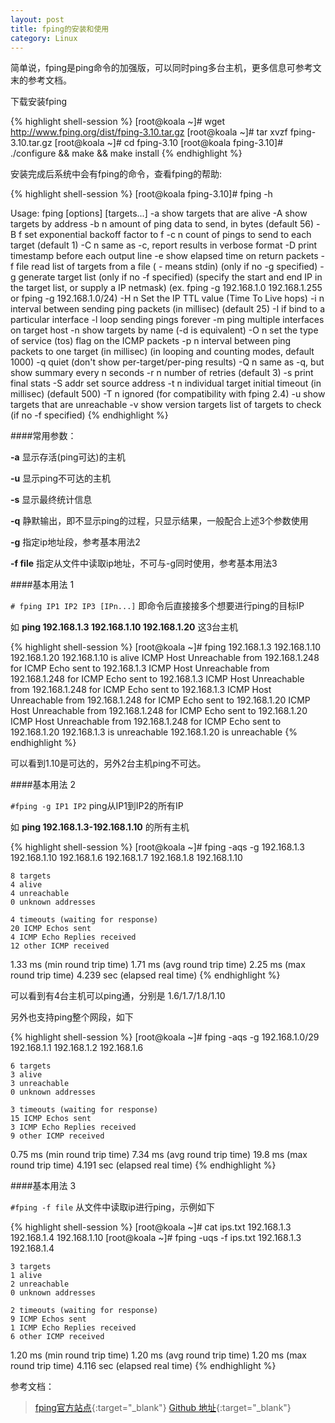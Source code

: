 ```yaml
---
layout: post
title: fping的安装和使用
category: Linux
---
```


简单说，fping是ping命令的加强版，可以同时ping多台主机，更多信息可参考文末的参考文档。

下载安装fping

{% highlight shell-session %}
[root@koala ~]# wget http://www.fping.org/dist/fping-3.10.tar.gz
[root@koala ~]# tar xvzf fping-3.10.tar.gz
[root@koala ~]# cd fping-3.10
[root@koala fping-3.10]# ./configure && make && make install
{% endhighlight %}

安装完成后系统中会有fping的命令，查看fping的帮助:

{% highlight shell-session %}
[root@koala fping-3.10]# fping -h

Usage: fping [options] [targets...]
  -a         show targets that are alive
  -A         show targets by address
  -b n       amount of ping data to send, in bytes (default 56)
  -B f       set exponential backoff factor to f
  -c n       count of pings to send to each target (default 1)
  -C n       same as -c, report results in verbose format
  -D         print timestamp before each output line
  -e         show elapsed time on return packets
  -f file    read list of targets from a file ( - means stdin) (only if no -g specified)
  -g         generate target list (only if no -f specified)
               (specify the start and end IP in the target list, or supply a IP netmask)
               (ex. fping -g 192.168.1.0 192.168.1.255 or fping -g 192.168.1.0/24)
  -H n       Set the IP TTL value (Time To Live hops)
  -i n       interval between sending ping packets (in millisec) (default 25)
  -I if      bind to a particular interface
  -l         loop sending pings forever
  -m         ping multiple interfaces on target host
  -n         show targets by name (-d is equivalent)
  -O n       set the type of service (tos) flag on the ICMP packets
  -p n       interval between ping packets to one target (in millisec)
               (in looping and counting modes, default 1000)
  -q         quiet (don't show per-target/per-ping results)
  -Q n       same as -q, but show summary every n seconds
  -r n       number of retries (default 3)
  -s         print final stats
  -S addr    set source address
  -t n       individual target initial timeout (in millisec) (default 500)
  -T n       ignored (for compatibility with fping 2.4)
  -u         show targets that are unreachable
  -v         show version
  targets    list of targets to check (if no -f specified)
{% endhighlight %}

####常用参数：

**-a** 显示存活(ping可达)的主机

**-u** 显示ping不可达的主机

**-s** 显示最终统计信息

**-q** 静默输出，即不显示ping的过程，只显示结果，一般配合上述3个参数使用

**-g** 指定ip地址段，参考基本用法2

**-f file** 指定从文件中读取ip地址，不可与-g同时使用，参考基本用法3

####基本用法 1

`# fping IP1 IP2 IP3 [IPn...]` 即命令后直接接多个想要进行ping的目标IP

如 **ping 192.168.1.3 192.168.1.10 192.168.1.20** 这3台主机

{% highlight shell-session %}
[root@koala ~]# fping 192.168.1.3 192.168.1.10 192.168.1.20
192.168.1.10 is alive
ICMP Host Unreachable from 192.168.1.248 for ICMP Echo sent to 192.168.1.3
ICMP Host Unreachable from 192.168.1.248 for ICMP Echo sent to 192.168.1.3
ICMP Host Unreachable from 192.168.1.248 for ICMP Echo sent to 192.168.1.3
ICMP Host Unreachable from 192.168.1.248 for ICMP Echo sent to 192.168.1.20
ICMP Host Unreachable from 192.168.1.248 for ICMP Echo sent to 192.168.1.20
ICMP Host Unreachable from 192.168.1.248 for ICMP Echo sent to 192.168.1.20
192.168.1.3 is unreachable
192.168.1.20 is unreachable
{% endhighlight %}

可以看到1.10是可达的，另外2台主机ping不可达。

####基本用法 2

`#fping -g IP1 IP2` ping从IP1到IP2的所有IP

如 **ping 192.168.1.3-192.168.1.10** 的所有主机

{% highlight shell-session %}
[root@koala ~]# fping -aqs -g 192.168.1.3 192.168.1.10
192.168.1.6
192.168.1.7
192.168.1.8
192.168.1.10

    8 targets
    4 alive
    4 unreachable
    0 unknown addresses
    
    4 timeouts (waiting for response)
    20 ICMP Echos sent
    4 ICMP Echo Replies received
    12 other ICMP received

  1.33 ms (min round trip time)
  1.71 ms (avg round trip time)
  2.25 ms (max round trip time)
      4.239 sec (elapsed real time)
{% endhighlight %}

可以看到有4台主机可以ping通，分别是 1.6/1.7/1.8/1.10

另外也支持ping整个网段，如下

{% highlight shell-session %}
[root@koala ~]# fping -aqs -g 192.168.1.0/29
192.168.1.1
192.168.1.2
192.168.1.6

    6 targets
    3 alive
    3 unreachable
    0 unknown addresses
    
    3 timeouts (waiting for response)
    15 ICMP Echos sent
    3 ICMP Echo Replies received
    9 other ICMP received
    
  0.75 ms (min round trip time)
  7.34 ms (avg round trip time)
  19.8 ms (max round trip time)
      4.191 sec (elapsed real time)
{% endhighlight %}

####基本用法 3

`#fping -f file` 从文件中读取ip进行ping，示例如下

{% highlight shell-session %}
[root@koala ~]# cat ips.txt
192.168.1.3
192.168.1.4
192.168.1.10
[root@koala ~]# fping -uqs -f ips.txt 
192.168.1.3
192.168.1.4

    3 targets
    1 alive
    2 unreachable
    0 unknown addresses
    
    2 timeouts (waiting for response)
    9 ICMP Echos sent
    1 ICMP Echo Replies received
    6 other ICMP received

  1.20 ms (min round trip time)
  1.20 ms (avg round trip time)
  1.20 ms (max round trip time)
      4.116 sec (elapsed real time)
{% endhighlight %}

参考文档：

> [fping官方站点](http://www.fping.org/){:target="_blank"}
> [Github 地址](https://github.com/schweikert/fping){:target="_blank"}
